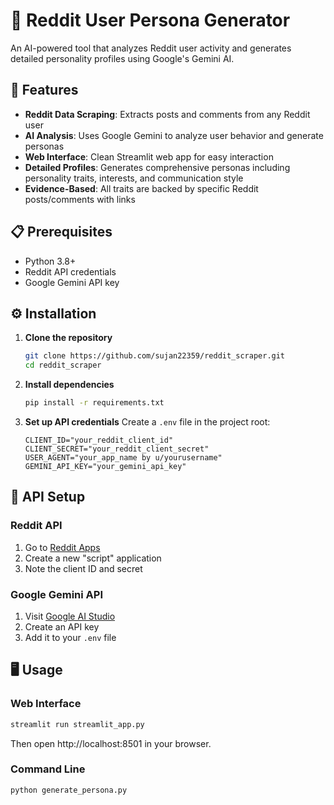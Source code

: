 # 🧠 Reddit User Persona Generator

An AI-powered tool that analyzes Reddit user activity and generates detailed personality profiles using Google's Gemini AI.

## 🌟 Features

- **Reddit Data Scraping**: Extracts posts and comments from any Reddit user
- **AI Analysis**: Uses Google Gemini to analyze user behavior and generate personas
- **Web Interface**: Clean Streamlit web app for easy interaction
- **Detailed Profiles**: Generates comprehensive personas including personality traits, interests, and communication style
- **Evidence-Based**: All traits are backed by specific Reddit posts/comments with links

## 📋 Prerequisites

- Python 3.8+
- Reddit API credentials
- Google Gemini API key

## ⚙️ Installation

1. **Clone the repository**
   ```bash
   git clone https://github.com/sujan22359/reddit_scraper.git
   cd reddit_scraper
   ```

2. **Install dependencies**
   ```bash
   pip install -r requirements.txt
   ```

3. **Set up API credentials**
   Create a `.env` file in the project root:
   ```env
   CLIENT_ID="your_reddit_client_id"
   CLIENT_SECRET="your_reddit_client_secret"
   USER_AGENT="your_app_name by u/yourusername"
   GEMINI_API_KEY="your_gemini_api_key"
   ```

## 🔑 API Setup

### Reddit API
1. Go to [Reddit Apps](https://www.reddit.com/prefs/apps)
2. Create a new "script" application
3. Note the client ID and secret

### Google Gemini API
1. Visit [Google AI Studio](https://aistudio.google.com/)
2. Create an API key
3. Add it to your `.env` file

## 🖥️ Usage

### Web Interface
```bash
streamlit run streamlit_app.py
```
Then open http://localhost:8501 in your browser.



### Command Line
```bash
python generate_persona.py
```

